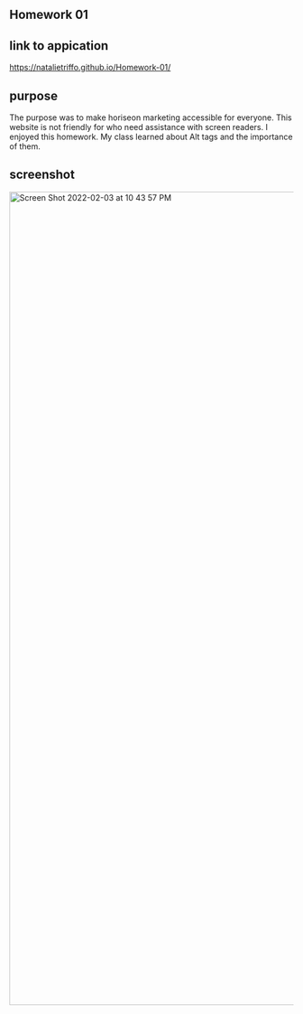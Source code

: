 ## Homework 01
## link to appication
https://natalietriffo.github.io/Homework-01/
## purpose
The purpose was to make horiseon marketing accessible for everyone. This website is not friendly for who need assistance with screen readers. I enjoyed this homework. My class learned about Alt tags and the importance of them. 
## screenshot
<img width="1440" alt="Screen Shot 2022-02-03 at 10 43 57 PM" src="https://user-images.githubusercontent.com/97486569/152473218-ae83511f-5e75-427f-a4ad-62d8cbbf6b21.png">
